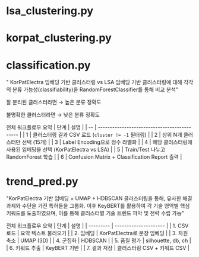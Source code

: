 # lsa_clustering.py


# korpat_clustering.py

# classification.py
" KorPatElectra 임베딩 기반 클러스터링 vs LSA 임베딩 기반 클러스터링에 대해 각각의 분류 가능성(classifiability)을 RandomForestClassifier를 통해 비교 분석"

잘 분리된 클러스터라면 → 높은 분류 정확도

불명확한 클러스터라면 → 낮은 분류 정확도

전체 워크플로우 요약
| 단계 | 설명                                           |
| -- | -------------------------------------------- |
| 1  | 클러스터링 결과 CSV 로드 (`cluster != -1` 필터링)        |
| 2  | 상위 N개 클러스터만 선택 (15개)                         |
| 3  | Label Encoding으로 정수 라벨화                      |
| 4  | 해당 클러스터링에 사용된 임베딩을 선택 (KorPatElectra vs LSA) |
| 5  | Train/Test 나누고 RandomForest 학습               |
| 6  | Confusion Matrix + Classification Report 출력  |

# trend_pred.py
"KorPatElectra 기반 임베딩 + UMAP + HDBSCAN 클러스터링을 통해, 유사한 해결 과제와 수단을 가진 특허들을 그룹화. 이후 KeyBERT를 활용하여 각 기술 영역별 핵심 키워드를 도출하였으며, 이를 통해 클러스터별 기술 트렌드 파악 및 전략 수립 가능"

전체 워크플로우 요약
| 단계        | 설명                    |
| --------- | --------------------- |
| 1. CSV 로드 | 요약 텍스트 불러오기           |
| 2. 임베딩    | KorPatElectra로 문장 임베딩 |
| 3. 차원 축소  | UMAP (3D)             |
| 4. 군집화    | HDBSCAN               |
| 5. 품질 평가  | silhouette, db, ch    |
| 6. 키워드 추출 | KeyBERT 기반            |
| 7. 결과 저장  | 클러스터링 CSV + 키워드 CSV   |
